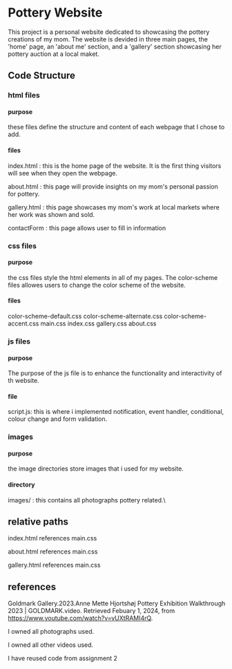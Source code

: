 
# Pottery Website

This project is a personal website dedicated to showcasing the pottery creations of my mom. The website is devided in three main pages, the 'home' page, an 'about me' section, and a 'gallery' section showcasing her pottery auction at a local maket.

## Code Structure
### html files
#### purpose
these files define the structure and content of each webpage that I chose to add.

#### files
index.html : this is the home page of the website. It is the first thing visitors will see when they open the webpage.

about.html : this page will provide insights on my mom's personal passion for pottery. 

gallery.html : this page showcases my mom's work at local markets where her work was shown and sold. 

contactForm : this page allows user to fill in information

### css files 
#### purpose
the css files style the html elements in all of my pages.
The color-scheme files allowes users to change the color scheme of the website.

#### files
color-scheme-default.css
color-scheme-alternate.css
color-scheme-accent.css
main.css
index.css
gallery.css
about.css

### js files
#### purpose
The purpose of the js file is to enhance the functionality and interactivity of th website.

#### file
script.js: this is where i implemented notification, event handler, conditional, colour change and form validation.

### images
#### purpose
the image directories store images that i used for my website.

#### directory
images/ : this contains all photographs pottery related.\

## relative paths
index.html references main.css

about.html references main.css

gallery.html references main.css

## references
Goldmark Gallery.2023.Anne Mette Hjortshøj Pottery Exhibition Walkthrough 2023 | GOLDMARK.video. Retrieved Febuary 1, 2024, from https://www.youtube.com/watch?v=vUXtRAMI4rQ.

I owned all photographs used.

I owned all other videos used.

I have reused code from assignment 2






